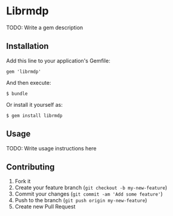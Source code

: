 # Librmdp

TODO: Write a gem description

## Installation

Add this line to your application's Gemfile:

    gem 'librmdp'

And then execute:

    $ bundle

Or install it yourself as:

    $ gem install librmdp

## Usage

TODO: Write usage instructions here

## Contributing

1. Fork it
2. Create your feature branch (`git checkout -b my-new-feature`)
3. Commit your changes (`git commit -am 'Add some feature'`)
4. Push to the branch (`git push origin my-new-feature`)
5. Create new Pull Request

